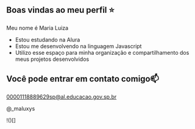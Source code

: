 ## Boas vindas ao meu perfil ⭐️

Meu nome é Maria Luiza

- Estou estudando na Alura
- Estou me desenvolvendo na linguagem Javascript
- Utilizo esse espaço para minha organização e compartilhamento dos meus projetos desenvolvidos 

## Você pode entrar em contato comigo📫

00001118889629sp@al.educacao.gov.sp.br

@_maluxys

!()[[](https://tenor.com/view/hello-hi-cute-kitten-cat-gif-6917710866304482943">Hello)]
